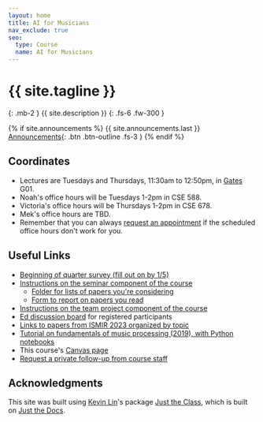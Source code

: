 ```yaml
---
layout: home
title: AI for Musicians
nav_exclude: true
seo:
  type: Course
  name: AI for Musicians
---
```


# {{ site.tagline }}
{: .mb-2 }
{{ site.description }}
{: .fs-6 .fw-300 }

{% if site.announcements %}
{{ site.announcements.last }}
[Announcements](announcements.md){: .btn .btn-outline .fs-3 }
{% endif %}

## Coordinates
- Lectures are Tuesdays and Thursdays, 11:30am to 12:50pm, in [Gates](https://www.washington.edu/classroom/CSE2+G01) G01.
- Noah's office hours will be Tuesdays 1-2pm in CSE 588. 
- Victoria's office hours will be Thursdays 1-2pm in CSE 678.
- Mek's office hours are TBD.
- Remember that you can always [request an appointment](https://forms.gle/5eajeXB6XMRPS5aA9) if the scheduled office hours don't work for you.

## Useful Links

- [Beginning of quarter survey (fill out on by 1/5)](https://forms.gle/LcuHfGSUyrcFcahc6)
- [Instructions on the seminar component of the course](https://docs.google.com/document/d/1CBvGDv_P7EUHHDsKOh2kZangzLj61aNInrx80jiKIek/edit?usp=sharing)
  - [Folder for lists of papers you're considering](https://drive.google.com/drive/folders/1CVEQnPxVkI0ozd4TLZg6-Hd3Ny_4AYer?usp=drive_link)
  - [Form to report on papers you read](https://docs.google.com/forms/d/e/1FAIpQLSeyRSVqkMLdcV3qOaBzO6fmFOKG0l-QF8p0tyf4U88mg2aY_w/viewform)
- [Instructions on the team project component of the course](https://docs.google.com/document/d/197bJx7IOE_VGGcke7RsGjMY4sgMWoa5KvslMeb0iogs/edit?usp=sharing)
- [Ed discussion board](https://edstem.org/us/courses/50885/discussion/)
  for registered participants
- [Links to papers from ISMIR 2023 organized by topic](https://nasmith.github.io/AI-for-musicians-winter24/ismir23/)
- [Tutorial on fundamentals of music processing (2019), with Python notebooks](https://www.audiolabs-erlangen.de/resources/MIR/2019_TutorialFMP_ISMIR/) 
- This course's [Canvas page](https://canvas.uw.edu/courses/1696049)
- [Request a private follow-up from course staff](https://forms.gle/5eajeXB6XMRPS5aA9) 



## Acknowledgments

This site was built using [Kevin Lin](https://kevinl.info/about/)'s package [Just the Class](https://github.com/kevinlin1/just-the-class), which is built on [Just the Docs](https://pmarsceill.github.io/just-the-docs/).
